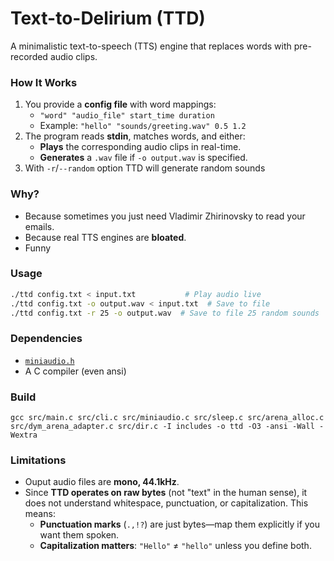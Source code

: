 # Text-to-Delirium (TTD)  

A minimalistic text-to-speech (TTS) engine that replaces words with pre-recorded audio clips.  

### **How It Works**  
1. You provide a **config file** with word mappings:  
   - `"word" "audio_file" start_time duration`  
   - Example: `"hello" "sounds/greeting.wav" 0.5 1.2`  
2. The program reads **stdin**, matches words, and either:  
   - **Plays** the corresponding audio clips in real-time.  
   - **Generates** a `.wav` file if `-o output.wav` is specified.
3. With `-r`/`--random` option TTD will generate random sounds

### **Why?**  
- Because sometimes you just need Vladimir Zhirinovsky to read your emails.  
- Because real TTS engines are **bloated**.  
- Funny

### **Usage**  
```bash
./ttd config.txt < input.txt           # Play audio live
./ttd config.txt -o output.wav < input.txt  # Save to file  
./ttd config.txt -r 25 -o output.wav  # Save to file 25 random sounds
```  

### **Dependencies**  
- [`miniaudio.h`](https://miniaud.io/)
- A C compiler (even ansi)

### **Build**
```
gcc src/main.c src/cli.c src/miniaudio.c src/sleep.c src/arena_alloc.c src/dym_arena_adapter.c src/dir.c -I includes -o ttd -O3 -ansi -Wall -Wextra
```

### **Limitations**  
- Ouput audio files are **mono, 44.1kHz**.
- Since **TTD operates on raw bytes** (not "text" in the human sense), it does not understand whitespace, punctuation, or capitalization. This means:  
    - **Punctuation marks** (`.,!?`) are just bytes—map them explicitly if you want them spoken.  
    - **Capitalization matters**: `"Hello"` ≠ `"hello"` unless you define both.  
